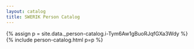 ```yaml
---
layout: catalog
title: SWERIK Person Catalog
---
```

{% assign p = site.data._person-catalog.i-Tym6Aw1gBuoRJqfGXa3Wdy %}
{% include person-catalog.html p=p %}

